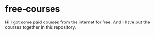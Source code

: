 # free-courses
Hi I got some paid courses from the internet for free. And I have put the courses together in this repository.
